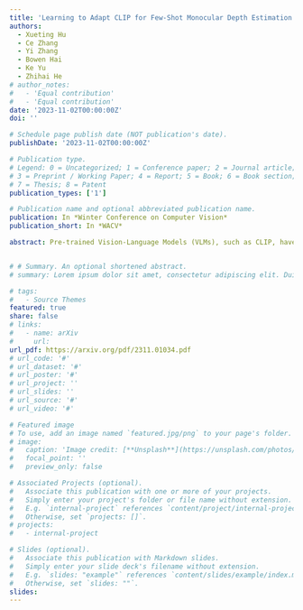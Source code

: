 ```yaml
---
title: 'Learning to Adapt CLIP for Few-Shot Monocular Depth Estimation'
authors:
  - Xueting Hu
  - Ce Zhang
  - Yi Zhang
  - Bowen Hai
  - Ke Yu
  - Zhihai He
# author_notes:
#   - 'Equal contribution'
#   - 'Equal contribution'
date: '2023-11-02T00:00:00Z'
doi: ''

# Schedule page publish date (NOT publication's date).
publishDate: '2023-11-02T00:00:00Z'

# Publication type.
# Legend: 0 = Uncategorized; 1 = Conference paper; 2 = Journal article;
# 3 = Preprint / Working Paper; 4 = Report; 5 = Book; 6 = Book section;
# 7 = Thesis; 8 = Patent
publication_types: ['1']

# Publication name and optional abbreviated publication name.
publication: In *Winter Conference on Computer Vision*
publication_short: In *WACV*

abstract: Pre-trained Vision-Language Models (VLMs), such as CLIP, have shown enhanced performance across a range of tasks that involve the integration of visual and linguistic modalities. When CLIP is used for depth estimation tasks, the patches, divided from the input images, can be combined with a series of semantic descriptions of the depth information to obtain similarity results. The coarse estimation of depth is then achieved by weighting and summing the depth values, called depth bins, corresponding to the predefined semantic descriptions. The zero-shot approach circumvents the computational and time-intensive nature of traditional fully-supervised depth estimation methods. However, this method, utilizing fixed depth bins, may not effectively generalize as images from different scenes may exhibit distinct depth distributions. To address this challenge, we propose a few-shot-based method which learns to adapt the VLMs for monocular depth estimation to balance training costs and generalization capabilities. Specifically, it assigns different depth bins for different scenes, which can be selected by the model during inference. Additionally, we incorporate learnable prompts to preprocess the input text to convert the easily human-understood text into easily model-understood vectors and further enhance the performance. With only one image per scene for training, our extensive experiment results on the NYU V2 and KITTI dataset demonstrate that our method outperforms the previous state-of-the-art method by up to 10.6\% in terms of MARE.


# # Summary. An optional shortened abstract.
# summary: Lorem ipsum dolor sit amet, consectetur adipiscing elit. Duis posuere tellus ac convallis placerat. Proin tincidunt magna sed ex sollicitudin condimentum.

# tags:
#   - Source Themes
featured: true
share: false
# links:
#   - name: arXiv
#     url: 
url_pdf: https://arxiv.org/pdf/2311.01034.pdf
# url_code: '#'
# url_dataset: '#'
# url_poster: '#'
# url_project: ''
# url_slides: ''
# url_source: '#'
# url_video: '#'

# Featured image
# To use, add an image named `featured.jpg/png` to your page's folder.
# image:
#   caption: 'Image credit: [**Unsplash**](https://unsplash.com/photos/pLCdAaMFLTE)'
#   focal_point: ''
#   preview_only: false

# Associated Projects (optional).
#   Associate this publication with one or more of your projects.
#   Simply enter your project's folder or file name without extension.
#   E.g. `internal-project` references `content/project/internal-project/index.md`.
#   Otherwise, set `projects: []`.
# projects:
#   - internal-project

# Slides (optional).
#   Associate this publication with Markdown slides.
#   Simply enter your slide deck's filename without extension.
#   E.g. `slides: "example"` references `content/slides/example/index.md`.
#   Otherwise, set `slides: ""`.
slides:
---
```

<!-- 
{{% callout note %}}
Click the _Cite_ button above to demo the feature to enable visitors to import publication metadata into their reference management software.
{{% /callout %}}

Supplementary notes can be added here, including [code and math](https://wowchemy.com/docs/content/writing-markdown-latex/). -->
